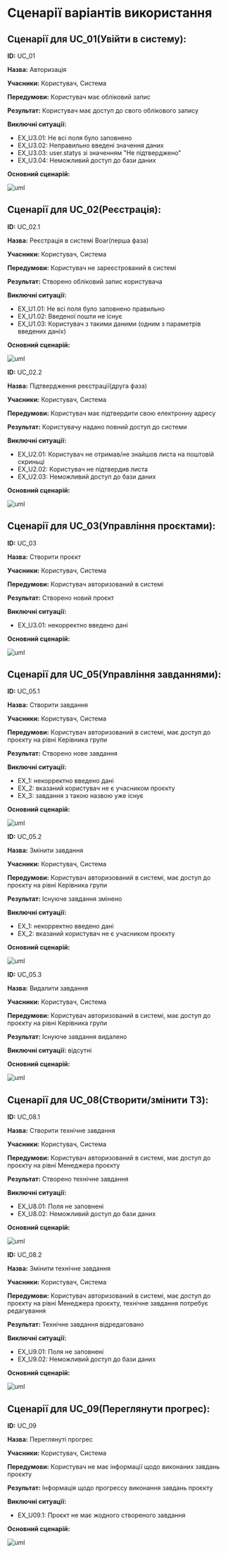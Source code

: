 # Сценарії варіантів використання

## Сценарії для UC_01(Увійти в систему):

**ID:** UC_01

**Назва:** Авторизація

**Учасники:** Користувач, Система

**Передумови:** Користувач має обліковий запис

**Результат:** Користувач має доступ до свого облікового запису

**Виключні ситуації:**
 - EX_U3.01: Не всі поля було заповнено 
 - EX_U3.02: Неправильно введені значення даних
 - EX_U3.03: user.statys зі значенням "Не підтверджено"
 - EX_U3.04: Неможливий доступ до бази даних   

**Основний сценарій:**

![uml](http://www.plantuml.com/plantuml/proxy?cache=no&src=https://raw.githubusercontent.com/drewg3r/boar/scenarios/src/uml/UC/scenario/UC_01.puml)


## Сценарії для UC_02(Реєстрація):

**ID:** UC_02.1

**Назва:** Реєстрація в системі Boar(перша фаза)

**Учасники:** Користувач, Система

**Передумови:** Користувач не зареєстрований в системі

**Результат:** Створено обліковий запис користувача

**Виключні ситуації:**

 - EX_U1.01: Не всі поля було заповнено правильно
 - EX_U1.02: Введеної пошти не існує
 - EX_U1.03: Користувач з такими даними (одним з параметрів введених даніх)   

**Основний сценарій:**

![uml](http://www.plantuml.com/plantuml/proxy?cache=no&src=https://raw.githubusercontent.com/drewg3r/boar/scenarios/src/uml/UC/scenario/UC_02_001.puml)


**ID:** UC_02.2

**Назва:** Підтвердження реєстрації(друга фаза)

**Учасники:** Користувач, Система

**Передумови:** Користувач має підтвердити свою електронну адресу

**Результат:** Користувачу надано повний доступ до системи

**Виключні ситуації:**

 - EX_U2.01: Користувач не отримав/не знайшов листа на поштовій скриньці
 - EX_U2.02: Користувач не підтвердив листа 
 - EX_U2.03: Неможливий доступ до бази даних

**Основний сценарій:**

![uml](http://www.plantuml.com/plantuml/proxy?cache=no&src=https://raw.githubusercontent.com/drewg3r/boar/scenarios/src/uml/UC/scenario/UC_02_002.puml)


## Сценарії для UC_03(Управління проєктами):

**ID:** UC_03

**Назва:** Створити проєкт

**Учасники:** Користувач, Система

**Передумови:** Користувач авторизований в системі

**Результат:** Створено новий проєкт

**Виключні ситуації:**

 - EX_U3.01: некорректно введено дані

**Основний сценарій:**

![uml](http://www.plantuml.com/plantuml/proxy?cache=no&src=https://raw.githubusercontent.com/drewg3r/boar/scenarios/src/uml/UC/scenario/UC_03.puml)


## Сценарії для UC_05(Управління завданнями):

**ID:** UC_05.1

**Назва:** Створити завдання

**Учасники:** Користувач, Система

**Передумови:** Користувач авторизований в системі, має доступ до проєкту на рівні Керівника групи

**Результат:** Створено нове завдання

**Виключні ситуації:**

 - EX_1: некорректно введено дані
 - EX_2: вказаний користувач не є учасником проєкту
 - EX_3: завдання з такою назвою уже існує

**Основний сценарій:**

![uml](http://www.plantuml.com/plantuml/proxy?cache=no&src=https://raw.githubusercontent.com/drewg3r/boar/scenarios/src/uml/UC/scenario/UC_07.puml)


**ID:** UC_05.2

**Назва:** Змінити завдання

**Учасники:** Користувач, Система

**Передумови:** Користувач авторизований в системі, має доступ до проєкту на рівні Керівника групи

**Результат:** Існуюче завдання змінено

**Виключні ситуації:**

 - EX_1: некорректно введено дані
 - EX_2: вказаний користувач не є учасником проєкту

**Основний сценарій:**

![uml](http://www.plantuml.com/plantuml/proxy?cache=no&src=https://raw.githubusercontent.com/drewg3r/boar/scenarios/src/uml/UC/scenario/UC_05_003.puml)


**ID:** UC_05.3

**Назва:** Видалити завдання

**Учасники:** Користувач, Система

**Передумови:** Користувач авторизований в системі, має доступ до проєкту на рівні Керівника групи

**Результат:** Існуюче завдання видалено

**Виключні ситуації:** відсутні

**Основний сценарій:**

![uml](http://www.plantuml.com/plantuml/proxy?cache=no&src=https://raw.githubusercontent.com/drewg3r/boar/scenarios/src/uml/UC/scenario/UC_05_004.puml)


## Сценарії для UC_08(Створити/змінити ТЗ):

**ID:** UC_08.1

**Назва:** Створити технічне завдання

**Учасники:** Користувач, Система

**Передумови:** Користувач авторизований в системі, має доступ до проєкту на рівні Менеджера проєкту

**Результат:** Створено технічне завдання 

**Виключні ситуації:**
 - EX_U8.01: Поля не заповнені
 - EX_U8.02: Неможливий доступ до бази даних

**Основний сценарій:**

![uml](http://www.plantuml.com/plantuml/proxy?cache=no&src=https://raw.githubusercontent.com/drewg3r/boar/scenarios/src/uml/UC/scenario/UC_08_001.puml)


**ID:** UC_08.2

**Назва:** Змінити технічне завдання

**Учасники:** Користувач, Система

**Передумови:** Користувач авторизований в системі, має доступ до проєкту на рівні Менеджера проєкту, технічне завдання потребує редагування

**Результат:** Технічне завдання відредаговано

**Виключні ситуації:**
 - EX_U9.01: Поля не заповнені
 - EX_U9.02: Неможливий доступ до бази даних

**Основний сценарій:**

![uml](http://www.plantuml.com/plantuml/proxy?cache=no&src=https://raw.githubusercontent.com/drewg3r/boar/scenarios/src/uml/UC/scenario/UC_08_002.puml)


## Сценарії для UC_09(Переглянути прогрес):

**ID:** UC_09

**Назва:** Переглянуті прогрес

**Учасники:** Користувач, Система

**Передумови:** Користувач не має інформації щодо виконаних завдань проєкту

**Результат:** Інформація щодо прогрессу виконання завдань проєкту

**Виключні ситуації:**
 - EX_U09.1: Проєкт не має жодного створеного завдання

**Основний сценарій:**

![uml](http://www.plantuml.com/plantuml/proxy?cache=no&src=https://raw.githubusercontent.com/drewg3r/boar/scenarios/src/uml/UC/scenario/UC_10.puml)